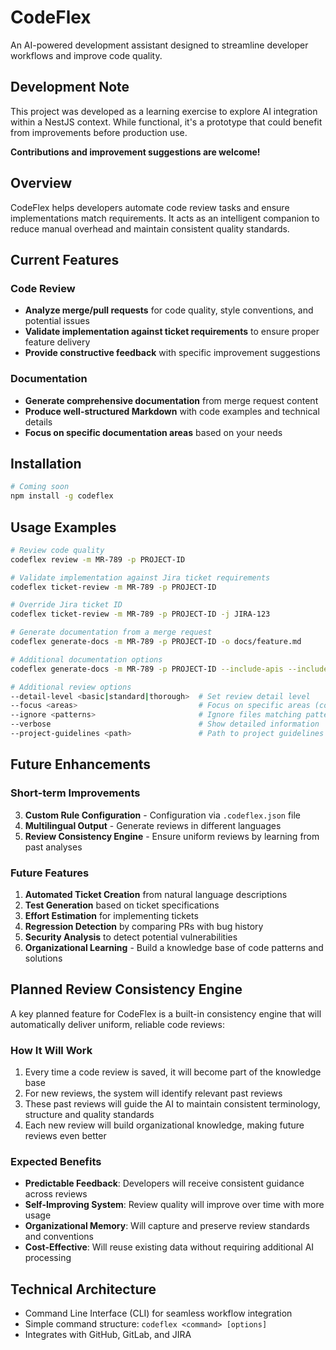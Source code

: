 # CodeFlex

An AI-powered development assistant designed to streamline developer workflows and improve code quality.

## Development Note

This project was developed as a learning exercise to explore AI integration within a NestJS context. While functional, it's a prototype that could benefit from improvements before production use.

**Contributions and improvement suggestions are welcome!**

## Overview

CodeFlex helps developers automate code review tasks and ensure implementations match requirements. It acts as an intelligent companion to reduce manual overhead and maintain consistent quality standards.

## Current Features

### Code Review
- **Analyze merge/pull requests** for code quality, style conventions, and potential issues
- **Validate implementation against ticket requirements** to ensure proper feature delivery
- **Provide constructive feedback** with specific improvement suggestions

### Documentation
- **Generate comprehensive documentation** from merge request content
- **Produce well-structured Markdown** with code examples and technical details
- **Focus on specific documentation areas** based on your needs

## Installation

```bash
# Coming soon
npm install -g codeflex
```

## Usage Examples

```bash
# Review code quality
codeflex review -m MR-789 -p PROJECT-ID

# Validate implementation against Jira ticket requirements
codeflex ticket-review -m MR-789 -p PROJECT-ID

# Override Jira ticket ID
codeflex ticket-review -m MR-789 -p PROJECT-ID -j JIRA-123

# Generate documentation from a merge request
codeflex generate-docs -m MR-789 -p PROJECT-ID -o docs/feature.md

# Additional documentation options
codeflex generate-docs -m MR-789 -p PROJECT-ID --include-apis --include-code-examples --json

# Additional review options
--detail-level <basic|standard|thorough>  # Set review detail level
--focus <areas>                           # Focus on specific areas (comma-separated)
--ignore <patterns>                       # Ignore files matching patterns
--verbose                                 # Show detailed information
--project-guidelines <path>               # Path to project guidelines file
```

## Future Enhancements

### Short-term Improvements
3. **Custom Rule Configuration** - Configuration via `.codeflex.json` file
4. **Multilingual Output** - Generate reviews in different languages
5. **Review Consistency Engine** - Ensure uniform reviews by learning from past analyses

### Future Features
1. **Automated Ticket Creation** from natural language descriptions
2. **Test Generation** based on ticket specifications
3. **Effort Estimation** for implementing tickets
4. **Regression Detection** by comparing PRs with bug history
5. **Security Analysis** to detect potential vulnerabilities
6. **Organizational Learning** - Build a knowledge base of code patterns and solutions

## Planned Review Consistency Engine

A key planned feature for CodeFlex is a built-in consistency engine that will automatically deliver uniform, reliable code reviews:

### How It Will Work
1. Every time a code review is saved, it will become part of the knowledge base
2. For new reviews, the system will identify relevant past reviews
3. These past reviews will guide the AI to maintain consistent terminology, structure and quality standards
4. Each new review will build organizational knowledge, making future reviews even better

### Expected Benefits
- **Predictable Feedback**: Developers will receive consistent guidance across reviews
- **Self-Improving System**: Review quality will improve over time with more usage
- **Organizational Memory**: Will capture and preserve review standards and conventions
- **Cost-Effective**: Will reuse existing data without requiring additional AI processing

## Technical Architecture

- Command Line Interface (CLI) for seamless workflow integration
- Simple command structure: `codeflex <command> [options]`
- Integrates with GitHub, GitLab, and JIRA
